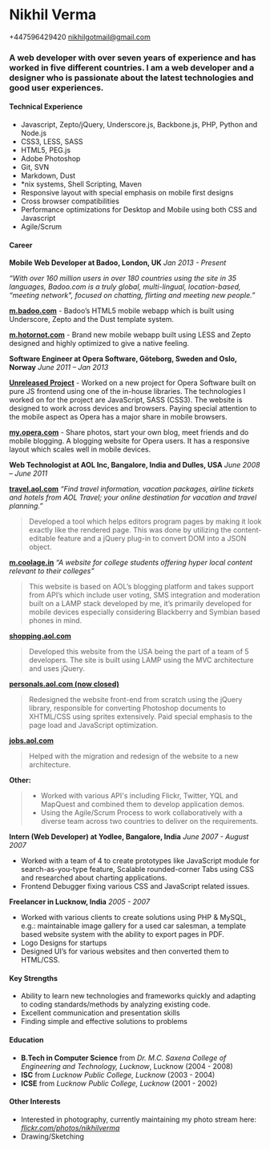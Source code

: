 Nikhil Verma
============

+447596429420 [nikhilgotmail@gmail.com](mailto:nikhilgotmail@gmail.com)

### A web developer with over seven years of experience and has worked in five different countries. I am a web developer and a designer who is passionate about the latest technologies and good user experiences.



#### Technical Experience

* Javascript, Zepto/jQuery, Underscore.js, Backbone.js, PHP, Python and Node.js
* CSS3, LESS, SASS
* HTML5, PEG.js
* Adobe Photoshop
* Git, SVN
* Markdown, Dust
* *nix systems, Shell Scripting, Maven
* Responsive layout with special emphasis on mobile first designs
* Cross browser compatibilities
* Performance optimizations for Desktop and Mobile using both CSS and Javascript
* Agile/Scrum



#### Career

**Mobile Web Developer at Badoo, London, UK** _Jan 2013 - Present_

*“With over 160 million users in over 180 countries using the site in 35 languages, Badoo.com is a truly global, multi-lingual, location-based, “meeting network", focused on chatting, flirting and meeting new people.”*

[**m.badoo.com**](http://m.badoo.com) - Badoo’s HTML5 mobile webapp which is built using Underscore, Zepto and the Dust template system.

[**m.hotornot.com**](http://m.hotornot.com) - Brand new mobile webapp built using LESS and Zepto designed and highly optimized to give a native feeling.


**Software Engineer at Opera Software, Göteborg, Sweden and Oslo, Norway** _June 2011 – Jan 2013_

[**Unreleased Project**](http://my.opera.com) - Worked on a new project for Opera Software built on pure JS frontend using one of the in-house libraries. The technologies I worked on for the project are JavaScript, SASS (CSS3). The website is designed to work across devices and browsers. Paying special attention to the mobile aspect as Opera has a major share in mobile browsers.

[**my.opera.com**](http://my.opera.com) - Share photos, start your own blog, meet friends and do mobile blogging. A blogging website for Opera users. It has a responsive layout which scales well in mobile devices.


**Web Technologist at AOL Inc, Bangalore, India and Dulles, USA** _June 2008 – June 2011_

[**travel.aol.com**](http://travel.aol.com) *“Find travel information, vacation packages, airline tickets and hotels from AOL Travel; your online destination for vacation and travel planning.”*

> Developed a tool which helps editors program pages by making it look exactly like the rendered page. This was done by utilizing the content-editable feature and a jQuery plug-in to convert DOM into a JSON object.

[**m.coolage.in**](http://m.coolage.in) *“A website for college students offering hyper local content relevant to their colleges”*

> This website is based on AOL’s blogging platform and takes support from API’s which include user voting, SMS integration and moderation built on a LAMP stack developed by me, it’s primarily developed for mobile devices especially considering Blackberry and Symbian based phones in mind.

[**shopping.aol.com**](http://shopping.aol.com)

> Developed this website from the USA being the part of a team of 5 developers. The site is built using LAMP using the MVC architecture and uses jQuery.

[**personals.aol.com (now closed)**](http://personals.aol.com)

> Redesigned the website front-end from scratch using the jQuery library, responsible for converting Photoshop documents to XHTML/CSS using sprites extensively. Paid special emphasis to the page load and JavaScript optimization.

[**jobs.aol.com**](http://jobs.aol.com)

> Helped with the migration and redesign of the website to a new architecture.

**Other:**

> * Worked with various API's including Flickr, Twitter, YQL and MapQuest and combined them to develop application demos.
> * Using the Agile/Scrum Process to work collaboratively with a diverse team across two countries to deliver on the requirements.


**Intern (Web Developer) at Yodlee, Bangalore, India** _June 2007 - August 2007_

- Worked with a team of 4 to create prototypes like JavaScript module for search-as-you-type feature, Scalable rounded-corner Tabs using CSS and researched about charting applications.
- Frontend Debugger fixing various CSS and JavaScript related issues.


**Freelancer in Lucknow, India** _2005 - 2007_

- Worked with various clients to create solutions using PHP & MySQL, e.g.: maintainable image gallery for a used car salesman, a template based website system with the ability to export pages in PDF.
- Logo Designs for startups
- Designed UI’s for various websites and then converted them to HTML/CSS.



#### Key Strengths

- Ability to learn new technologies and frameworks quickly and adapting to coding standards/methods by analyzing existing code.
- Excellent communication and presentation skills
- Finding simple and effective solutions to problems



#### Education

- **B.Tech in Computer Science** from _Dr. M.C. Saxena College of Engineering and Technology, Lucknow_, Lucknow (2004 - 2008)
- **ISC** from _Lucknow Public College, Lucknow_ (2003 - 2004)
- **ICSE** from _Lucknow Public College, Lucknow_ (2001 - 2002)



#### Other Interests

- Interested in photography, currently maintaining my photo stream here: [*flickr.com/photos/nikhilverma*](http://www.flickr.com/photos/nikhilverma/)
- Drawing/Sketching